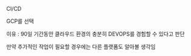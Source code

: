 CI/CD

GCP를 선택

이유 : 90일 기간동안 클라우드 환경의 충분히 DEVOPS를 경험할 수 있다고 판단

만약 추가적인 작업이 필요할 경우에는 다른 플랫폼도 알아볼 생각임

